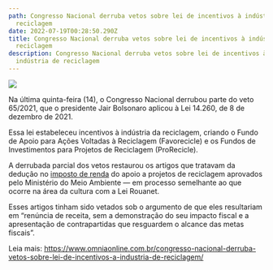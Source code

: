```yaml
---
path: Congresso Nacional derruba vetos sobre lei de incentivos à indústria de
  reciclagem
date: 2022-07-19T00:28:50.290Z
title: Congresso Nacional derruba vetos sobre lei de incentivos à indústria de
  reciclagem
description: Congresso Nacional derruba vetos sobre lei de incentivos à
  indústria de reciclagem
---
```

<!--StartFragment-->

![](https://www.omniaonline.com.br/wp-content/uploads/2022/07/Site-LinkedIn-Facebook-7.png)

Na última quinta-feira (14), o Congresso Nacional derrubou parte do veto 65/2021, que o presidente Jair Bolsonaro aplicou à Lei 14.260, de 8 de dezembro de 2021.

Essa lei estabeleceu incentivos à indústria da reciclagem, criando o Fundo de Apoio para Ações Voltadas à Reciclagem (Favorecicle) e os Fundos de Investimentos para Projetos de Reciclagem (ProRecicle).

A derrubada parcial dos vetos restaurou os artigos que tratavam da dedução no [imposto de renda](https://www.contabeis.com.br/tributario/imposto_de_renda/) do apoio a projetos de reciclagem aprovados pelo Ministério do Meio Ambiente — em processo semelhante ao que ocorre na área da cultura com a Lei Rouanet.

Esses artigos tinham sido vetados sob o argumento de que eles resultariam em “renúncia de receita, sem a demonstração do seu impacto fiscal e a apresentação de contrapartidas que resguardem o alcance das metas fiscais”.

Leia mais: https://www.omniaonline.com.br/congresso-nacional-derruba-vetos-sobre-lei-de-incentivos-a-industria-de-reciclagem/

<!--EndFragment-->